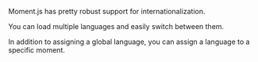 Moment.js has pretty robust support for internationalization.

You can load multiple languages and easily switch between them.

In addition to assigning a global language, you can assign a language to a specific moment.

